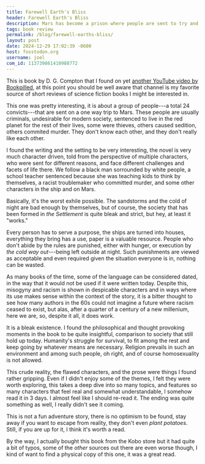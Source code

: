 ```yaml
---
title: Farewell Earth's Bliss
header: Farewell Earth's Bliss
description: Mars has become a prison where people are sent to try and survive and develip their own society
tags: book review
permalink: /blog/farewell-earths-bliss/
layout: post
date: 2024-12-29 17:02:39 -0600
host: fosstodon.org
username: joel
com_id: 113739861410988772
---
```


This is book by D. G. Compton that I found on yet [another YouTube video by Bookpilled](https://youtu.be/Uv6kzuq14VY?t=816), at this point you should be well aware that channel is my favorite source of short reviews of science fiction books I might be interested in.

This one was pretty interesting, it is about a group of people---a total 24 convicts---that are sent on a one way trip to Mars. These people are usually criminals, undesirable for modern society, sentenced to live in the red planet for the rest of their lives, some were thieves, others caused sedition, others commited murder. They don't know each other, and they don't really like each other.

I found the writing and the setting to be very interesting, the novel is very much character driven, told from the perspective of multiple characters, who were sent for different reasons, and face different challenges and facets of life there. We follow a black man sorrounded by white people, a school teacher sentenced because she was teaching kids to think by themselves, a racist troublemaker who committed murder, and some other characters in the ship and on Mars.

Basically, it's the worst exhile possible. The sandstorms and the cold of night are bad enough by themselves, but of course, the society that has been formed in _the Settlement_ is quite bleak and strict, but hey, at least it "works."

Every person has to serve a purpose, the ships are turned into houses, everything they bring has a use, paper is a valuable resource. People who don't abide by the rules are punished, either with hunger, or execution by *the cold way out*---being left outside at night. Such punishments are viewed as acceptable and even required given the situation everyone is in, nothing can be wasted. 

As many books of the time, some of the language can be considered dated, in the way that it would not be used if it were written today. Despite this, misogyny and racism is shown in despicable characters and in ways where its use makes sense within the context of the story, it is a bitter thought to see how many authors in the 60s could not imagine a future where racism ceased to exist, but alas, after a quarter of a century of a new millenium, here we are, so, despite it all, it does work.

It is a bleak existence. I found the philosophical and thought provoking moments in the book to be quite insightful, comparison to society that still hold up today. Humanity's struggle for survival, to fit among the rest and keep going by whatever means are necessary. Religion prevails in such an environment and among such people, oh right, and of course homosexuality is not allowed. 

This crude reality, the flawed characters, and the prose were things I found rather gripping. Even if I didn't enjoy some of the themes, I felt they were worth exploring, this takes a deep dive into so many topics, and features so many characters that feel real and somewhat understandable, I somehow read it in 3 days. I almost feel like I should re-read it. The ending was quite something as well, I really didn't see it coming.

This is not a fun adventure story, there is no optimism to be found, stay away if you want to escape from reality, they don't even _plant potatoes_. Still, if you are up for it, I think it's worth a read.

By the way, I actually bought this book from the Kobo store but it had quite a bit of typos, some of the _other_ sources out there are even worse though, I kind of want to find a physical copy of this one, it was a great read.

